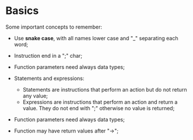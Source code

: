 # Basics

Some important concepts to remember:

 * Use **snake case**, with all names lower case and "_" separating each word;

 * Instruction end in a ";" char;

 * Function parameters need always data types;

 * Statements and expressions:
   - Statements are instructions that perform an action but do not return any value;
   - Expressions are instructions that perform an action and return a value. They do not end with ";" otherwise no value is returned;

 * Function parameters need always data types;
 
 * Function may have return values after "->";

 
